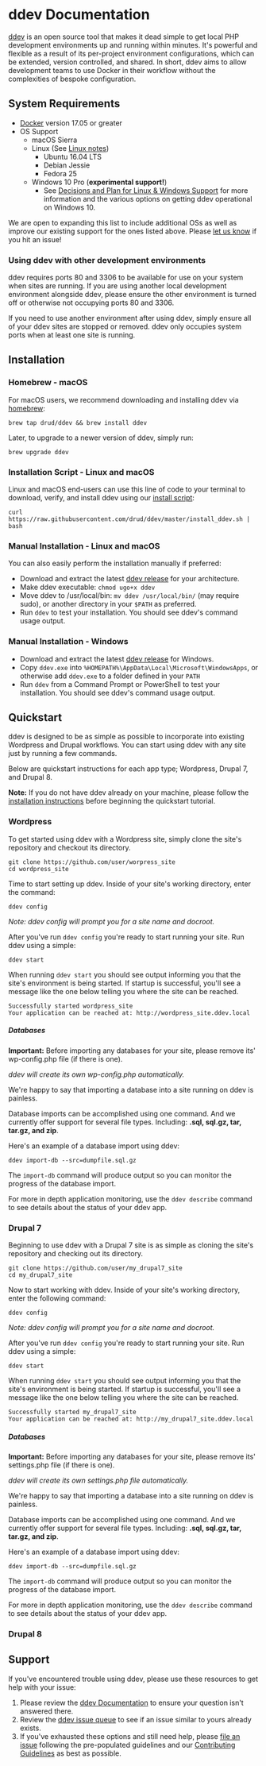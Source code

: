 <h1>ddev Documentation</h1>

[ddev](https://github.com/drud/ddev) is an open source tool that makes it dead simple to get local PHP development environments up and running within minutes. It's powerful and flexible as a result of its per-project environment configurations, which can be extended, version controlled, and shared. In short, ddev aims to allow development teams to use Docker in their workflow without the complexities of bespoke configuration.



## System Requirements

- [Docker](https://www.docker.com/community-edition) version 17.05 or greater
- OS Support
  - macOS Sierra
  - Linux (See [Linux notes](users/linux_notes.md))
    * Ubuntu 16.04 LTS
    * Debian Jessie
    * Fedora 25
  - Windows 10 Pro (**experimental support!**)
    * See [Decisions and Plan for Linux & Windows Support](https://github.com/drud/ddev/issues/196#issuecomment-300178008) for more information and the various options on getting ddev operational on Windows 10.

We are open to expanding this list to include additional OSs as well as improve our existing support for the ones listed above. Please [let us know](https://github.com/drud/ddev/issues/new) if you hit an issue!

### Using ddev with other development environments
ddev requires ports 80 and 3306 to be available for use on your system when sites are running. If you are using another local development environment alongside ddev, please ensure the other environment is turned off or otherwise not occupying ports 80 and 3306.

If you need to use another environment after using ddev, simply ensure all of your ddev sites are stopped or removed. ddev only occupies system ports when at least one site is running.

## Installation
### Homebrew - macOS

For macOS users, we recommend downloading and installing ddev via [homebrew](https://brew.sh/):
```
brew tap drud/ddev && brew install ddev
```
Later, to upgrade to a newer version of ddev, simply run:
```
brew upgrade ddev
```

### Installation Script - Linux and macOS

Linux and macOS end-users can use this line of code to your terminal to download, verify, and install ddev using our [install script](https://github.com/drud/ddev/blob/master/install_ddev.sh):
```
curl https://raw.githubusercontent.com/drud/ddev/master/install_ddev.sh | bash
```

### Manual Installation - Linux and macOS
You can also easily perform the installation manually if preferred:

- Download and extract the latest [ddev release](https://github.com/drud/ddev/releases) for your architecture.
- Make ddev executable: `chmod ugo+x ddev`
- Move ddev to /usr/local/bin: `mv ddev /usr/local/bin/` (may require sudo), or another directory in your `$PATH` as preferred.
- Run `ddev` to test your installation. You should see ddev's command usage output.

### Manual Installation - Windows

- Download and extract the latest [ddev release](https://github.com/drud/ddev/releases) for Windows.
- Copy `ddev.exe` into `%HOMEPATH%\AppData\Local\Microsoft\WindowsApps`, or otherwise add `ddev.exe` to a folder defined in your `PATH`
- Run `ddev` from a Command Prompt or PowerShell to test your installation. You should see ddev's command usage output.

## Quickstart
ddev is designed to be as simple as possible to incorporate into existing Wordpress and Drupal workflows. You can start using ddev with any site just by running a few commands.

Below are quickstart instructions for each app type; Wordpress, Drupal 7, and Drupal 8.

**Note:** If you do not have ddev already on your machine, please follow the [installation instructions](https://ddev.readthedocs.io/en/latest/#installation) before beginning the quickstart tutorial. 
### Wordpress
To get started using ddev with a Wordpress site, simply clone the site's repository and checkout its directory.
```
git clone https://github.com/user/worpress_site
cd wordpress_site
```
Time to start setting up ddev. Inside of your site's working directory, enter the command:
```
ddev config
```

_Note: ddev config will prompt you for a site name and docroot._

After you've run `ddev config` you're ready to start running your site. Run ddev using a simple:
```
ddev start
``` 
When running `ddev start` you should see output informing you that the site's environment is being started. If startup is successful, you'll see a message like the one below telling you where the site can be reached.
```
Successfully started wordpress_site
Your application can be reached at: http://wordpress_site.ddev.local
```

##### Databases
**Important:** Before importing any databases for your site, please remove its' wp-config.php file (if there is one). 

_ddev will create its own wp-config.php automatically._

We're happy to say that importing a database into a site running on ddev is painless. 

Database imports can be accomplished using one command. And we currently offer support for several file types. Including: **.sql, sql.gz, tar, tar.gz, and zip**.

Here's an example of a database import using ddev:
```
ddev import-db --src=dumpfile.sql.gz
```
The `import-db` command will produce output so you can monitor the progress of the database import. 

For more in depth application monitoring, use the `ddev describe` command to see details about the status of your ddev app.

### Drupal 7
Beginning to use ddev with a Drupal 7 site is as simple as cloning the site's repository and checking out its directory.
```
git clone https://github.com/user/my_drupal7_site
cd my_drupal7_site
```
Now to start working with ddev. Inside of your site's working directory, enter the following command:
```
ddev config
```

_Note: ddev config will prompt you for a site name and docroot._

After you've run `ddev config` you're ready to start running your site. Run ddev using a simple:
```
ddev start
``` 
When running `ddev start` you should see output informing you that the site's environment is being started. If startup is successful, you'll see a message like the one below telling you where the site can be reached.
```
Successfully started my_drupal7_site
Your application can be reached at: http://my_drupal7_site.ddev.local
```

##### Databases
**Important:** Before importing any databases for your site, please remove its' settings.php file (if there is one). 

_ddev will create its own settings.php file automatically._

We're happy to say that importing a database into a site running on ddev is painless. 

Database imports can be accomplished using one command. And we currently offer support for several file types. Including: **.sql, sql.gz, tar, tar.gz, and zip**.

Here's an example of a database import using ddev:
```
ddev import-db --src=dumpfile.sql.gz
```
The `import-db` command will produce output so you can monitor the progress of the database import. 

For more in depth application monitoring, use the `ddev describe` command to see details about the status of your ddev app.

### Drupal 8

## Support
If you've encountered trouble using ddev, please use these resources to get help with your issue:

1. Please review the [ddev Documentation](https://ddev.readthedocs.io) to ensure your question isn't answered there.
2. Review the [ddev issue queue](https://github.com/drud/ddev/issues) to see if an issue similar to yours already exists.
3. If you've exhausted these options and still need help, please [file an issue](https://github.com/drud/ddev/issues/new) following the pre-populated guidelines and our [Contributing Guidelines](https://github.com/drud/ddev/blob/master/CONTRIBUTING.md) as best as possible.
